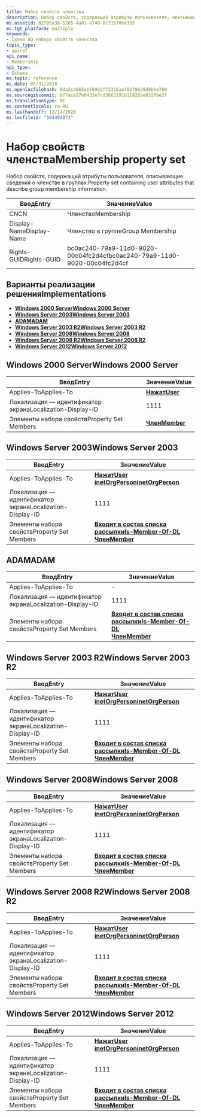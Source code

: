```yaml
---
title: Набор свойств членства
description: Набор свойств, содержащий атрибуты пользователя, описывающие сведения о членстве в группах.
ms.assetid: 02705a38-5265-4a01-a740-0c71570ee355
ms.tgt_platform: multiple
keywords:
- Схема AD набора свойств членства
topic_type:
- apiref
api_name:
- Membership
api_type:
- Schema
ms.topic: reference
ms.date: 05/31/2018
ms.openlocfilehash: 9da2c4865abf6932ff2356aaf8b798d9d9bbe789
ms.sourcegitcommit: b77ace27b0432e7cd3863191b11926be032fbe2f
ms.translationtype: MT
ms.contentlocale: ru-RU
ms.lasthandoff: 12/14/2020
ms.locfileid: "104494073"
---
```

# <a name="membership-property-set"></a><span data-ttu-id="01846-104">Набор свойств членства</span><span class="sxs-lookup"><span data-stu-id="01846-104">Membership property set</span></span>

<span data-ttu-id="01846-105">Набор свойств, содержащий атрибуты пользователя, описывающие сведения о членстве в группах.</span><span class="sxs-lookup"><span data-stu-id="01846-105">Property set containing user attributes that describe group membership information.</span></span>



| <span data-ttu-id="01846-106">Ввод</span><span class="sxs-lookup"><span data-stu-id="01846-106">Entry</span></span> | <span data-ttu-id="01846-107">Значение</span><span class="sxs-lookup"><span data-stu-id="01846-107">Value</span></span> |
|--------------|--------------------------------------|
| <span data-ttu-id="01846-108">CN</span><span class="sxs-lookup"><span data-stu-id="01846-108">CN</span></span>           | <span data-ttu-id="01846-109">Членство</span><span class="sxs-lookup"><span data-stu-id="01846-109">Membership</span></span>                           |
| <span data-ttu-id="01846-110">Display-Name</span><span class="sxs-lookup"><span data-stu-id="01846-110">Display-Name</span></span> | <span data-ttu-id="01846-111">Членство в группе</span><span class="sxs-lookup"><span data-stu-id="01846-111">Group Membership</span></span>                     |
| <span data-ttu-id="01846-112">Rights-GUID</span><span class="sxs-lookup"><span data-stu-id="01846-112">Rights-GUID</span></span>  | <span data-ttu-id="01846-113">bc0ac240-79a9-11d0-9020-00c04fc2d4cf</span><span class="sxs-lookup"><span data-stu-id="01846-113">bc0ac240-79a9-11d0-9020-00c04fc2d4cf</span></span> |



## <a name="implementations"></a><span data-ttu-id="01846-114">Варианты реализации решения</span><span class="sxs-lookup"><span data-stu-id="01846-114">Implementations</span></span>

-   [<span data-ttu-id="01846-115">**Windows 2000 Server**</span><span class="sxs-lookup"><span data-stu-id="01846-115">**Windows 2000 Server**</span></span>](#windows-2000-server)
-   [<span data-ttu-id="01846-116">**Windows Server 2003**</span><span class="sxs-lookup"><span data-stu-id="01846-116">**Windows Server 2003**</span></span>](#windows-server-2003)
-   [<span data-ttu-id="01846-117">**ADAM**</span><span class="sxs-lookup"><span data-stu-id="01846-117">**ADAM**</span></span>](#adam)
-   [<span data-ttu-id="01846-118">**Windows Server 2003 R2**</span><span class="sxs-lookup"><span data-stu-id="01846-118">**Windows Server 2003 R2**</span></span>](#windows-server-2003-r2)
-   [<span data-ttu-id="01846-119">**Windows Server 2008**</span><span class="sxs-lookup"><span data-stu-id="01846-119">**Windows Server 2008**</span></span>](#windows-server-2008)
-   [<span data-ttu-id="01846-120">**Windows Server 2008 R2**</span><span class="sxs-lookup"><span data-stu-id="01846-120">**Windows Server 2008 R2**</span></span>](#windows-server-2008-r2)
-   [<span data-ttu-id="01846-121">**Windows Server 2012**</span><span class="sxs-lookup"><span data-stu-id="01846-121">**Windows Server 2012**</span></span>](#windows-server-2012)

## <a name="windows-2000-server"></a><span data-ttu-id="01846-122">Windows 2000 Server</span><span class="sxs-lookup"><span data-stu-id="01846-122">Windows 2000 Server</span></span>



| <span data-ttu-id="01846-123">Ввод</span><span class="sxs-lookup"><span data-stu-id="01846-123">Entry</span></span> | <span data-ttu-id="01846-124">Значение</span><span class="sxs-lookup"><span data-stu-id="01846-124">Value</span></span> |
|-------------------------|---------------------------------------|
| <span data-ttu-id="01846-125">Applies-To</span><span class="sxs-lookup"><span data-stu-id="01846-125">Applies-To</span></span>              | [<span data-ttu-id="01846-126">**Нажат**</span><span class="sxs-lookup"><span data-stu-id="01846-126">**User**</span></span>](c-user.md)<br/>     |
| <span data-ttu-id="01846-127">Локализация — идентификатор экрана</span><span class="sxs-lookup"><span data-stu-id="01846-127">Localization-Display-ID</span></span> | <span data-ttu-id="01846-128">11</span><span class="sxs-lookup"><span data-stu-id="01846-128">11</span></span>                                    |
| <span data-ttu-id="01846-129">Элементы набора свойств</span><span class="sxs-lookup"><span data-stu-id="01846-129">Property Set Members</span></span>    | [<span data-ttu-id="01846-130">**Член**</span><span class="sxs-lookup"><span data-stu-id="01846-130">**Member**</span></span>](a-member.md)<br/> |



## <a name="windows-server-2003"></a><span data-ttu-id="01846-131">Windows Server 2003</span><span class="sxs-lookup"><span data-stu-id="01846-131">Windows Server 2003</span></span>



| <span data-ttu-id="01846-132">Ввод</span><span class="sxs-lookup"><span data-stu-id="01846-132">Entry</span></span> | <span data-ttu-id="01846-133">Значение</span><span class="sxs-lookup"><span data-stu-id="01846-133">Value</span></span> |
|-------------------------|----------------------------------------------------------------------------------------|
| <span data-ttu-id="01846-134">Applies-To</span><span class="sxs-lookup"><span data-stu-id="01846-134">Applies-To</span></span>              | [<span data-ttu-id="01846-135">**Нажат**</span><span class="sxs-lookup"><span data-stu-id="01846-135">**User**</span></span>](c-user.md)<br/> [<span data-ttu-id="01846-136">**inetOrgPerson**</span><span class="sxs-lookup"><span data-stu-id="01846-136">**inetOrgPerson**</span></span>](c-inetorgperson.md)<br/>  |
| <span data-ttu-id="01846-137">Локализация — идентификатор экрана</span><span class="sxs-lookup"><span data-stu-id="01846-137">Localization-Display-ID</span></span> | <span data-ttu-id="01846-138">11</span><span class="sxs-lookup"><span data-stu-id="01846-138">11</span></span>                                                                                     |
| <span data-ttu-id="01846-139">Элементы набора свойств</span><span class="sxs-lookup"><span data-stu-id="01846-139">Property Set Members</span></span>    | [<span data-ttu-id="01846-140">**Входит в состав списка рассылки**</span><span class="sxs-lookup"><span data-stu-id="01846-140">**Is-Member-Of-DL**</span></span>](a-memberof.md)<br/> [<span data-ttu-id="01846-141">**Член**</span><span class="sxs-lookup"><span data-stu-id="01846-141">**Member**</span></span>](a-member.md)<br/> |



## <a name="adam"></a><span data-ttu-id="01846-142">ADAM</span><span class="sxs-lookup"><span data-stu-id="01846-142">ADAM</span></span>



| <span data-ttu-id="01846-143">Ввод</span><span class="sxs-lookup"><span data-stu-id="01846-143">Entry</span></span> | <span data-ttu-id="01846-144">Значение</span><span class="sxs-lookup"><span data-stu-id="01846-144">Value</span></span> |
|-------------------------|----------------------------------------------------------------------------------------|
| <span data-ttu-id="01846-145">Applies-To</span><span class="sxs-lookup"><span data-stu-id="01846-145">Applies-To</span></span>              | \-                                                                                     |
| <span data-ttu-id="01846-146">Локализация — идентификатор экрана</span><span class="sxs-lookup"><span data-stu-id="01846-146">Localization-Display-ID</span></span> | <span data-ttu-id="01846-147">11</span><span class="sxs-lookup"><span data-stu-id="01846-147">11</span></span>                                                                                     |
| <span data-ttu-id="01846-148">Элементы набора свойств</span><span class="sxs-lookup"><span data-stu-id="01846-148">Property Set Members</span></span>    | [<span data-ttu-id="01846-149">**Входит в состав списка рассылки**</span><span class="sxs-lookup"><span data-stu-id="01846-149">**Is-Member-Of-DL**</span></span>](a-memberof.md)<br/> [<span data-ttu-id="01846-150">**Член**</span><span class="sxs-lookup"><span data-stu-id="01846-150">**Member**</span></span>](a-member.md)<br/> |



## <a name="windows-server-2003-r2"></a><span data-ttu-id="01846-151">Windows Server 2003 R2</span><span class="sxs-lookup"><span data-stu-id="01846-151">Windows Server 2003 R2</span></span>



| <span data-ttu-id="01846-152">Ввод</span><span class="sxs-lookup"><span data-stu-id="01846-152">Entry</span></span> | <span data-ttu-id="01846-153">Значение</span><span class="sxs-lookup"><span data-stu-id="01846-153">Value</span></span> |
|-------------------------|----------------------------------------------------------------------------------------|
| <span data-ttu-id="01846-154">Applies-To</span><span class="sxs-lookup"><span data-stu-id="01846-154">Applies-To</span></span>              | [<span data-ttu-id="01846-155">**Нажат**</span><span class="sxs-lookup"><span data-stu-id="01846-155">**User**</span></span>](c-user.md)<br/> [<span data-ttu-id="01846-156">**inetOrgPerson**</span><span class="sxs-lookup"><span data-stu-id="01846-156">**inetOrgPerson**</span></span>](c-inetorgperson.md)<br/>  |
| <span data-ttu-id="01846-157">Локализация — идентификатор экрана</span><span class="sxs-lookup"><span data-stu-id="01846-157">Localization-Display-ID</span></span> | <span data-ttu-id="01846-158">11</span><span class="sxs-lookup"><span data-stu-id="01846-158">11</span></span>                                                                                     |
| <span data-ttu-id="01846-159">Элементы набора свойств</span><span class="sxs-lookup"><span data-stu-id="01846-159">Property Set Members</span></span>    | [<span data-ttu-id="01846-160">**Входит в состав списка рассылки**</span><span class="sxs-lookup"><span data-stu-id="01846-160">**Is-Member-Of-DL**</span></span>](a-memberof.md)<br/> [<span data-ttu-id="01846-161">**Член**</span><span class="sxs-lookup"><span data-stu-id="01846-161">**Member**</span></span>](a-member.md)<br/> |



## <a name="windows-server-2008"></a><span data-ttu-id="01846-162">Windows Server 2008</span><span class="sxs-lookup"><span data-stu-id="01846-162">Windows Server 2008</span></span>



| <span data-ttu-id="01846-163">Ввод</span><span class="sxs-lookup"><span data-stu-id="01846-163">Entry</span></span> | <span data-ttu-id="01846-164">Значение</span><span class="sxs-lookup"><span data-stu-id="01846-164">Value</span></span> |
|-------------------------|----------------------------------------------------------------------------------------|
| <span data-ttu-id="01846-165">Applies-To</span><span class="sxs-lookup"><span data-stu-id="01846-165">Applies-To</span></span>              | [<span data-ttu-id="01846-166">**Нажат**</span><span class="sxs-lookup"><span data-stu-id="01846-166">**User**</span></span>](c-user.md)<br/> [<span data-ttu-id="01846-167">**inetOrgPerson**</span><span class="sxs-lookup"><span data-stu-id="01846-167">**inetOrgPerson**</span></span>](c-inetorgperson.md)<br/>  |
| <span data-ttu-id="01846-168">Локализация — идентификатор экрана</span><span class="sxs-lookup"><span data-stu-id="01846-168">Localization-Display-ID</span></span> | <span data-ttu-id="01846-169">11</span><span class="sxs-lookup"><span data-stu-id="01846-169">11</span></span>                                                                                     |
| <span data-ttu-id="01846-170">Элементы набора свойств</span><span class="sxs-lookup"><span data-stu-id="01846-170">Property Set Members</span></span>    | [<span data-ttu-id="01846-171">**Входит в состав списка рассылки**</span><span class="sxs-lookup"><span data-stu-id="01846-171">**Is-Member-Of-DL**</span></span>](a-memberof.md)<br/> [<span data-ttu-id="01846-172">**Член**</span><span class="sxs-lookup"><span data-stu-id="01846-172">**Member**</span></span>](a-member.md)<br/> |



## <a name="windows-server-2008-r2"></a><span data-ttu-id="01846-173">Windows Server 2008 R2</span><span class="sxs-lookup"><span data-stu-id="01846-173">Windows Server 2008 R2</span></span>



| <span data-ttu-id="01846-174">Ввод</span><span class="sxs-lookup"><span data-stu-id="01846-174">Entry</span></span> | <span data-ttu-id="01846-175">Значение</span><span class="sxs-lookup"><span data-stu-id="01846-175">Value</span></span> |
|-------------------------|----------------------------------------------------------------------------------------|
| <span data-ttu-id="01846-176">Applies-To</span><span class="sxs-lookup"><span data-stu-id="01846-176">Applies-To</span></span>              | [<span data-ttu-id="01846-177">**Нажат**</span><span class="sxs-lookup"><span data-stu-id="01846-177">**User**</span></span>](c-user.md)<br/> [<span data-ttu-id="01846-178">**inetOrgPerson**</span><span class="sxs-lookup"><span data-stu-id="01846-178">**inetOrgPerson**</span></span>](c-inetorgperson.md)<br/>  |
| <span data-ttu-id="01846-179">Локализация — идентификатор экрана</span><span class="sxs-lookup"><span data-stu-id="01846-179">Localization-Display-ID</span></span> | <span data-ttu-id="01846-180">11</span><span class="sxs-lookup"><span data-stu-id="01846-180">11</span></span>                                                                                     |
| <span data-ttu-id="01846-181">Элементы набора свойств</span><span class="sxs-lookup"><span data-stu-id="01846-181">Property Set Members</span></span>    | [<span data-ttu-id="01846-182">**Входит в состав списка рассылки**</span><span class="sxs-lookup"><span data-stu-id="01846-182">**Is-Member-Of-DL**</span></span>](a-memberof.md)<br/> [<span data-ttu-id="01846-183">**Член**</span><span class="sxs-lookup"><span data-stu-id="01846-183">**Member**</span></span>](a-member.md)<br/> |



## <a name="windows-server-2012"></a><span data-ttu-id="01846-184">Windows Server 2012</span><span class="sxs-lookup"><span data-stu-id="01846-184">Windows Server 2012</span></span>



| <span data-ttu-id="01846-185">Ввод</span><span class="sxs-lookup"><span data-stu-id="01846-185">Entry</span></span> | <span data-ttu-id="01846-186">Значение</span><span class="sxs-lookup"><span data-stu-id="01846-186">Value</span></span> |
|-------------------------|----------------------------------------------------------------------------------------|
| <span data-ttu-id="01846-187">Applies-To</span><span class="sxs-lookup"><span data-stu-id="01846-187">Applies-To</span></span>              | [<span data-ttu-id="01846-188">**Нажат**</span><span class="sxs-lookup"><span data-stu-id="01846-188">**User**</span></span>](c-user.md)<br/> [<span data-ttu-id="01846-189">**inetOrgPerson**</span><span class="sxs-lookup"><span data-stu-id="01846-189">**inetOrgPerson**</span></span>](c-inetorgperson.md)<br/>  |
| <span data-ttu-id="01846-190">Локализация — идентификатор экрана</span><span class="sxs-lookup"><span data-stu-id="01846-190">Localization-Display-ID</span></span> | <span data-ttu-id="01846-191">11</span><span class="sxs-lookup"><span data-stu-id="01846-191">11</span></span>                                                                                     |
| <span data-ttu-id="01846-192">Элементы набора свойств</span><span class="sxs-lookup"><span data-stu-id="01846-192">Property Set Members</span></span>    | [<span data-ttu-id="01846-193">**Входит в состав списка рассылки**</span><span class="sxs-lookup"><span data-stu-id="01846-193">**Is-Member-Of-DL**</span></span>](a-memberof.md)<br/> [<span data-ttu-id="01846-194">**Член**</span><span class="sxs-lookup"><span data-stu-id="01846-194">**Member**</span></span>](a-member.md)<br/> |



 

 






